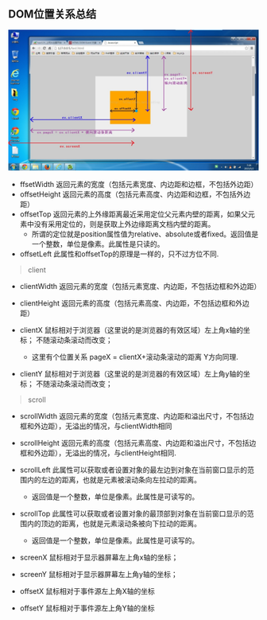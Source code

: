 ## DOM位置关系总结
![位置](img/位置关系.jpeg)
+ ffsetWidth  返回元素的宽度（包括元素宽度、内边距和边框，不包括外边距）
+ offsetHeight 返回元素的高度（包括元素高度、内边距和边框，不包括外边距）
+ offsetTop 返回元素的上外缘距离最近采用定位父元素内壁的距离，如果父元素中没有采用定位的，则是获取上外边缘距离文档内壁的距离。
    - 所谓的定位就是position属性值为relative、absolute或者fixed。返回值是一个整数，单位是像素。此属性是只读的。
+ offsetLeft 此属性和offsetTop的原理是一样的，只不过方位不同.

>client
+ clientWidth 返回元素的宽度（包括元素宽度、内边距，不包括边框和外边距）

+ clientHeight 返回元素的高度（包括元素高度、内边距，不包括边框和外边距）

+ clientX 鼠标相对于浏览器（这里说的是浏览器的有效区域）左上角x轴的坐标；  不随滚动条滚动而改变；
    - 这里有个位置关系 pageX = clientX+滚动条滚动的距离 Y方向同理.
+ clientY 鼠标相对于浏览器（这里说的是浏览器的有效区域）左上角y轴的坐标；  不随滚动条滚动而改变；

>scroll
+ scrollWidth  返回元素的宽度（包括元素宽度、内边距和溢出尺寸，不包括边框和外边距），无溢出的情况，与clientWidth相同
+ scrollHeight  返回元素的高度（包括元素高度、内边距和溢出尺寸，不包括边框和外边距），无溢出的情况，与clientHeight相同.
+ scrollLeft 此属性可以获取或者设置对象的最左边到对象在当前窗口显示的范围内的左边的距离，也就是元素被滚动条向左拉动的距离。
    - 返回值是一个整数，单位是像素。此属性是可读写的。

+ scrollTop 此属性可以获取或者设置对象的最顶部到对象在当前窗口显示的范围内的顶边的距离，也就是元素滚动条被向下拉动的距离。
    - 返回值是一个整数，单位是像素。此属性是可读写的。
+ screenX     鼠标相对于显示器屏幕左上角x轴的坐标；  
+ screenY      鼠标相对于显示器屏幕左上角y轴的坐标；  

+ offsetX        鼠标相对于事件源左上角X轴的坐标
+ offsetY        鼠标相对于事件源左上角Y轴的坐标